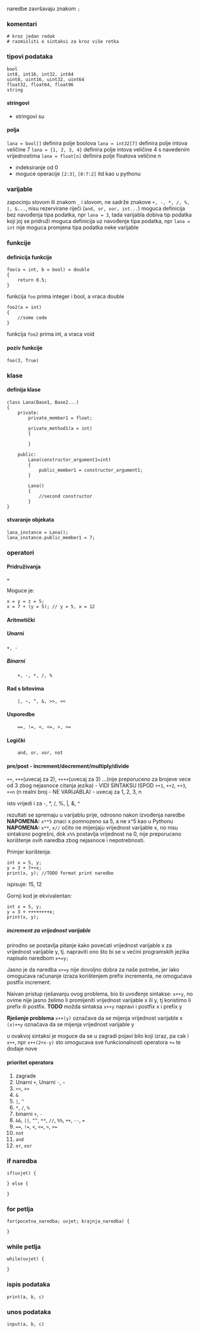 naredbe završavaju znakom `;`

### komentari
    # kroz jedan redak
    # razmisliti o sintaksi za kroz više retka

### tipovi podataka
    bool
    int8, int16, int32, int64
    uint8, uint16, uint32, uint64
    float32, float64, float96
    string

#### stringovi
- stringovi su 

#### polja
`lana = bool[]` definira polje boolova
`lana = int32[7]` definira polje intova veličine 7
`lana = {1, 2, 3, 4}` definira polje intova veličine 4 s navedenim vrijednostima
`lana = float[n]` definira polje floatova veličine n
- indeksiranje od 0
- moguce operacije `[2:3]`, `[0:7:2]` itd kao u pythonu

### varijable
zapocinju slovom ili znakom `_` i slovom, ne sadrže znakove `+, -, *, /, %, |, &...`, nisu rezervirane riječi (`and, or, xor, int...`)
moguca definicija bez navođenja tipa podatka, npr `lana = 3`, tada varijabla dobiva tip podatka koji joj se pridruži
moguca definicija uz navođenje tipa podatka, npr `lana = int`
nije moguca promjena tipa podatka neke varijable

### funkcije
#### definicija funkcije
    foo(a = int, b = bool) = double
    {
        return 0.5;
    }

funkcija `foo` prima integer i bool, a vraca double

    foo2(a = int)
    {
        //some code
    }

funkcija `foo2` prima int, a vraca void

#### poziv funkcije
    foo(3, True)


### klase
#### definija klase
    class Lana(Base1, Base2...)
    {
        private:
            private_member1 = float;

            private_method1(a = int)
            {

            }
        
        public:
            Lana(constructor_argument1=int)
            {
                public_member1 = constructor_argument1;
            }

            Lana()
            {
                //second constructor
            }
    }


#### stvaranje objekata
    lana_instance = Lana();
    lana_instance.public_member1 = 7;

### operatori

#### Pridruživanja 
    =
Moguce je:

    x = y = z = 5;
    x = 7 + (y = 5); // y = 5, x = 12

#### Aritmetički
##### Unarni
    +, - 

##### Binarni
        +, -, *, /, % 
    
#### Rad s bitovima
        |, ~, ^, &, >>, <<

#### Usporedbe
        ==, !=, <, <=, >, >=

#### Logički
        and, or, xor, not

#### pre/post - increment/decrement/multiply/divide
`++`, `+++`(uvecaj za 2), `++++`(uvecaj za 3) ...(nije preporuceno za brojeve vece od 3 zbog nejasnoce citanja jezika) - VIDI SINTAKSU ISPOD
`++1`, `++2`, `++3`, `++n` (n realni broj - NE VARIJABLA) - uvecaj za 1, 2, 3, n
        
isto vrijedi i za -, *, /, %, |, &, ^

rezultati se spremaju u varijablu prije, odnosno nakon izvođenja naredbe
**NAPOMENA:** `x**5` znaci x pomnozeno sa 5, a ne x^5 kao u Pythonu
**NAPOMENA:** `x**`, `x//` očito ne mijenjaju vrijednost varijable x, no nisu sintaksno pogrešni, 
dok `x%%` postavlja vrijednost na 0, nije preporuceno korištenje ovih naredba zbog nejasnoce i nepotrebnosti.

Primjer korištenja:

    int x = 5, y;
    y = 3 + 7++x;
    print(x, y); //TODO format print naredbe

ispisuje: 15, 12
        
Gornji kod je ekvivalentan:

    int x = 5, y;
    y = 3 + ++++++++x;
    print(x, y);
    
##### increment za vrijednost varijable
prirodno se postavlja pitanje kako povećati vrijednost varijable x za vrijednost varijable y,
tj. napraviti ono što bi se u većini programskih jezika napisalo naredbom `x+=y;`  

Jasno je da naredba `x+=y` nije dovoljno dobra za naše potrebe, jer iako omogućava računanje izraza korištenjem 
prefix incrementa, ne omogućava postfix increment.

Naivan pristup rješavanju ovog problema, bio bi uvođenje sintakse: `x++y`, no ovime nije jasno želimo li promijeniti vrijednost varijable x ili y, tj koristimo li prefix ili postfix. 
**TODO** možda sintaksa `x++y` napravi i postfix x i prefix y

**Rješenje problema**
`x++(y)` označava da se mijenja vrijednost varijable x
`(x)++y` označava da se mijenja vrijednost varijable y

u ovakvoj sintaksi je moguce da se u zagradi pojavi bilo koji izraz, pa cak i `x++`, npr `x++(2+x-y)` sto omogucava sve funkcionalnosti operatora `+=` te dodaje nove

#### prioritet operatora
1. zagrade
2. Unarni `+`, Unarni `-`, `~`
3.  `<<`, `>>`
4. `&`
5. `|`, `^`
6. `*`, `/`, `%`
7. binarni `+`, `-`
8. `&&`, `||`,  `^^`, `**`, `//`, `%%`, `++`, `--`, `=`
9. `==`, `!=`, `<`, `<=`, `>`, `>=`
10. `not`
11. `and`
12. `or`, `xor`

### if naredba
    if(uvjet) {

    } else {

    }

### for petlja
    for(pocetna_naredba; uvjet; krajnja_naredba) {

    }

### while petlja
    while(uvjet) {

    }

### ispis podataka
    print(a, b, c)

### unos podataka
    input(a, b, c)